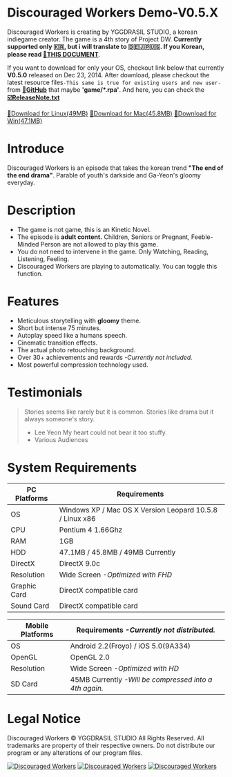 Discouraged Workers Demo-V0.5.X
===================
Discouraged Workers is creating by YGGDRASIL STUDIO, a korean indiegame creator. The game is a 4th story of Project DW. **Currently supported only :kr:, but i will translate to :de::jp::us:. If you Korean, please read <a href="https://github.com/YGGDRASIL-STUDIO/Discouraged-Workers/blob/master/README-ko_KR.md" target="_blank">:link:THIS DOCUMENT</a>**.

If you want to download for only your OS, checkout link below that currently <strong>V0.5.0</strong> released on Dec 23, 2014. After download, please checkout the latest resource files`-This same is true for existing users and new user-` from **<a href="https://github.com/YGGDRASIL-STUDIO/Discouraged-Workers" target="_blank">:link:GitHub</a>** that maybe **'game/*.rpa'**. And here, you can check the **<a href="https://github.com/YGGDRASIL-STUDIO/Discouraged-Workers/blob/master/ReleaseNote.txt" target="_blank">:ballot_box_with_check:ReleaseNote.txt</a>**

<a href="https://mega.co.nz/#!WtJBgKRK!XVtfelQthA3vW5GrFZt3AaKT4yfdeY43wG5f2P33Dh0" target="_blank">:floppy_disk:Download for Linux(49MB)</a> <a href="https://mega.co.nz/#!f1IECLpJ!OIeBS2_YubTLQzNVDxq7Gvv9edKYWambc1PmPG04GRA" target="_blank">:floppy_disk:Download for Mac(45.8MB)</a> <a href="https://mega.co.nz/#!TshURLQQ!A3rd6z5v9CKCwL6bPaqqWnbgNlVHzovN6fj4109q9bk" target="_blank">:floppy_disk:Download for Win(47.1MB)</a>


Introduce
===================
Discouraged Workers is an episode that takes the korean trend **"The end of the end drama"**. Parable of youth's darkside and Ga-Yeon's gloomy everyday.


Description
===================
- The game is not game, this is an Kinetic Novel.
- The episode is **adult content.** Children, Seniors or Pregnant, Feeble-Minded Person are not allowed to play this game.
- You do not need to intervene in the game. Only Watching, Reading, Listening, Feeling.
- Discouraged Workers are playing to automatically. You can toggle this function.


Features
===================
- Meticulous storytelling with **gloomy** theme.
- Short but intense 75 minutes.
- Autoplay speed like a humans speech.
- Cinematic transition effects.
- The actual photo retouching background.
- Over 30+ achievements and rewards *-Currently not included.*
- Most powerful compression technology used.


Testimonials
===================
> Stories seems like rarely but it is common. Stories like drama but it always someone's story.
> - Lee Yeon
> My heart could not bear it too stuffy.
> - Various Audiences


System Requirements
===================
PC Platforms | Requirements
------------ | -------------
OS | Windows XP / Mac OS X Version Leopard 10.5.8 / Linux x86
CPU | Pentium 4 1.66Ghz
RAM | 1GB
HDD | 47.1MB / 45.8MB / 49MB Currently
DirectX | DirectX 9.0c
Resolution | Wide Screen *-Optimized with FHD*
Graphic Card | DirectX compatible card
Sound Card | DirectX compatible card


Mobile Platforms | Requirements *-Currently not distributed.*
------------ | -------------
OS | Android 2.2(Froyo) / iOS 5.0(9A334)
OpenGL | OpenGL 2.0
Resolution | Wide Screen *-Optimized with HD*
SD Card | 45MB Currently *-Will be compressed into a 4th again.*


Legal Notice
===================
Discouraged Workers :copyright: YGGDRASIL STUDIO All Rights Reserved.
All trademarks are property of their respective owners.
Do not distribute our program or any alterations of our program files.

<a href="http://www.indiedb.com/games/discouraged-workers" title="View Discouraged Workers on Indie DB" target="_blank"><img src="http://button.indiedb.com/popularity/medium/games/37293.png" alt="Discouraged Workers" /></a> <a href="http://www.slidedb.com/games/discouraged-workers" title="View Discouraged Workers on Slide DB" target="_blank"><img src="http://button.slidedb.com/popularity/medium/games/37293.png" alt="Discouraged Workers" /></a> <a href="http://www.moddb.com/games/discouraged-workers" title="View Discouraged Workers on Mod DB" target="_blank"><img src="http://button.moddb.com/popularity/medium/games/37293.png" alt="Discouraged Workers" /></a>
